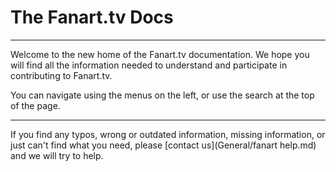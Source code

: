 # __The Fanart.tv Docs__

---

Welcome to the new home of the Fanart.tv documentation. We hope you will find all the information needed to understand and participate in contributing to Fanart.tv.

You can navigate using the menus on the left, or use the search at the top of the page.

---

If you find any typos, wrong or outdated information, missing information, or just can't find what you need, please [contact us](General/fanart help.md) and we will try to help.


